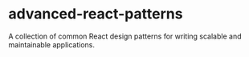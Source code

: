 # advanced-react-patterns
A collection of common React design patterns for writing scalable and maintainable applications.
